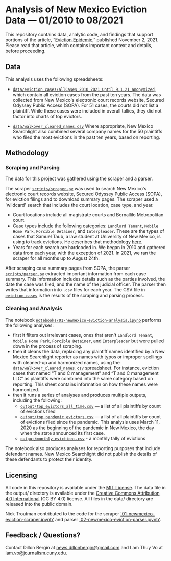 # Analysis of New Mexico Eviction Data  — 01/2010 to 08/2021

This repository contains data, analytic code, and findings that support portions of the article, “[Eviction Epidemic](https://searchlightnm.org/eviction-epidemic),” published November 2, 2021. Please read that article, which contains important context and details, before proceeding.

## Data

This analysis uses the following spreadsheets:
- [`data/eviction_cases/allCases_2010_2021_Until_9.1.21_anonymized`](data/eviction_cases/allCases_2010_2021_Until_9.1.21_anonymized.csv), which contain all eviction cases from the past ten years. The data was collected from New Mexico's electronic court records website, Secured Odyssey Public Access (SOPA). For 51 cases, the courts did not list a plaintiff. While these cases were included in overall tallies, they did not factor into charts of top evictors.

- [`data/walkover_cleaned_names.csv`](data/walkover_cleaned_names.csv) Where appropriate, New Mexico Searchlight also combined several company names for the 50 plaintiffs who filed the most evictions in the past ten years, based on reporting.

## Methodology

### Scraping and Parsing
The data for this project was gathered using the scraper and a parser.

The scraper [`scripts/scraper.py`](scripts/scraper.py) was used to search New Mexico's electronic court records website, Secured Odyssey Public Access (SOPA), for eviction filings and to download summary pages. The scraper used a 'wildcard' search that includes the court location, case type, and year.
- Court locations include all magistrate courts and Bernallilo Metropolitan court.
- Case types include the following categories: `Landlord Tenant`, `Mobile Home Park`, `Forcible Detainer`, and `Interpleader`. These are the types of cases that Samuel Taub, a law student at University of New Mexico, is using to track evictions. He describes that methodology [here](https://www.nmevictions.org/?page_id=903). 
- Years for each search are hardcoded in. We began in 2010 and gathered data from each year, with the exception of 2021. In 2021, we ran the scraper for all months up to August 24th.

After scraping case summary pages from SOPA, the parser [`scripts/parser.py`](scripts/parser.py) extracted important information from each case summary. This information includes details such as the parties involved, the date the case was filed, and the name of the judicial officer. The parser then writes that information into `.csv` files for each year. The CSV file in [`eviction_cases`](eviction_cases) is the results of the scraping and parsing process.

### Cleaning and Analysis
The notebook [`notebooks/01-newmexico-eviction-analysis.ipynb`](notebooks/01-newmexico-eviction-analysis.ipynb) performs the following analyses:

- first it filters out irrelevant cases, ones that aren't `Landlord Tenant`, `Mobile Home Park`, `Forcible Detainer`, and `Interpleader` but were pulled down in the process of scraping.
- then it cleans the data, replacing any plaintiff names identified by a New Mexico Searchlight reporter as names with typos or improper spellings with cleaned-up and harmonized names, using the [`data/walkover_cleaned_names.csv`](data/walkover_cleaned_names.csv) spreadsheet. For instance, eviction cases that named “T and C management” and “T and C management LLC” as plaintiffs were combined into the same category based on reporting. This sheet contains information on how these names were harmonized.
- then it runs a series of analyses and produces multiple outputs, including the following:
  - [`output/top_evictors_all_time.csv`](output/top_evictors_all_time.csv) — a list of all plaintiffs by count of evictions filed
  - [`output/top_pandemic_evictors.csv`](output/top_pandemic_evictors.csv) — a list of all plaintiffs by count of evictions filed since the pandemic. This analysis uses March 11, 2020 as the beginning of the pandemic in New Mexico, the day when the state announced its first case.
  - [`output/monthly_evictions.csv`](output/monthly_evictions.csv) - a monthly tally of evictions

The notebook also produces analyses for reporting purposes that include defendant names. New Mexico Searchlight did not publish the details of these defendants to protect their identity. 

## Licensing

All code in this repository is available under the [MIT License](https://opensource.org/licenses/MIT). The data file in the output/ directory is available under the [Creative Commons Attribution 4.0 International](https://creativecommons.org/licenses/by/4.0/) (CC BY 4.0) license. All files in the data/ directory are released into the public domain.

Nick Troutman contributed to the code for the scraper ['01-newmexico-eviction-scraper.ipynb'](01-newmexico-eviction-scraper.ipynb) and parser ['02-newmexico-eviction-parser.ipynb'](02-newmexico-eviction-parser.ipynb).

## Feedback / Questions?

Contact Dillon Bergin  at news.dillonbergin@gmail.com and Lam Thuy Vo at lam.vo@journalism.cuny.edu.
